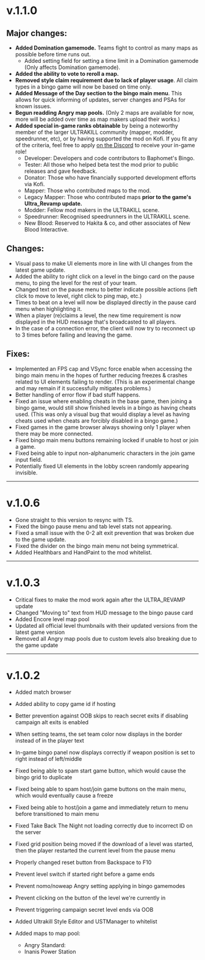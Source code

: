 ﻿# v.1.1.0

## Major changes:
  - **Added Domination gamemode.** Teams fight to control as many maps as possible before time runs out.
    - Added setting field for setting a time limit in a Domination gamemode (Only affects Domination gamemode).
  - **Added the ability to vote to reroll a map.**
  - **Removed style claim requirement due to lack of player usage**. All claim types in a bingo game will now be based on time only.
  - **Added Message of the Day section to the bingo main menu**. This allows for quick informing of updates, server changes and PSAs for known issues.
  - **Begun readding Angry map pools.** (Only 2 maps are available for now, more will be added over time as map makers upload their works.)
  - **Added special in-game ranks obtainable** by being a noteworthy member of the larger ULTRAKILL community (mapper, modder, speedrunner, etc), or by having supported the mod on Kofi. If you fit any of the criteria, feel free to apply [on the Discord](https://discord.gg/VyzFJwEWtJ) to receive your in-game role!
    - Developer: Developers and code contributors to Baphomet's Bingo.
    - Tester: All those who helped beta test the mod prior to public releases and gave feedback.
    - Donator: Those who have financially supported development efforts via Kofi.
    - Mapper: Those who contributed maps to the mod.
    - Legacy Mapper: Those who contributed maps **prior to the game's Ultra_Revamp update.**
    - Modder: Fellow mod makers in the ULTRAKILL scene.
    - Speedrunner: Recognised speedrunners in the ULTRAKILL scene.
    - New Blood: Reserved to Hakita & co, and other associates of New Blood Interactive.

## Changes:
- Visual pass to make UI elements more in line with UI changes from the latest game update.
- Added the ability to right click on a level in the bingo card on the pause menu, to ping the level for the rest of your team.
- Changed text on the pause menu to better indicate possible actions (left click to move to level, right click to ping map, etc.)
- Times to beat on a level will now be displayed directly in the pause card menu when highlighting it.
- When a player (re)claims a level, the new time requirement is now displayed in the HUD message that's broadcasted to all players.
- In the case of a connection error, the client will now try to reconnect up to 3 times before failing and leaving the game.


## Fixes:
- Implemented an FPS cap and VSync force enable when accessing the bingo main menu in the hopes of further reducing freezes & crashes related to UI elements failing to render. (This is an experimental change and may remain if it successfully mitigates problems.)
- Better handling of error flow if bad stuff happens.
- Fixed an issue where enabling cheats in the base game, then joining a bingo game, would still show finished levels in a bingo as having cheats used. (This was only a visual bug that would display a level as having cheats used when cheats are forcibly disabled in a bingo game.)
- Fixed games in the game browser always showing only 1 player when there may be more connected.
- Fixed bingo main menu buttons remaining locked if unable to host or join a game.
- Fixed being able to input non-alphanumeric characters in the join game input field.
- Potentially fixed UI elements in the lobby screen randomly appearing invisible.

--- 

# v.1.0.6
- Gone straight to this version to resync with TS.
- Fixed the bingo pause menu and tab level stats not appearing.
- Fixed a small issue with the 0-2 alt exit prevention that was broken due to the game update.
- Fixed the divider on the bingo main menu not being symmetrical.
- Added Healthbars and HandPaint to the mod whitelist.

--- 

# v.1.0.3
- Critical fixes to make the mod work again after the ULTRA_REVAMP update
- Changed "Moving to" text from HUD message to the bingo pause card
- Added Encore level map pool
- Updated all official level thumbnails with their updated versions from the latest game version
- Removed all Angry map pools due to custom levels also breaking due to the game update

--- 

# v.1.0.2

- Added match browser
- Added ability to copy game id if hosting
- Better prevention against OOB skips to reach secret exits if disabling campaign alt exits is enabled
- When setting teams, the set team color now displays in the border instead of in the player text
- In-game bingo panel now displays correctly if weapon position is set to right instead of left/middle
- Fixed being able to spam start game button, which would cause the bingo grid to duplicate
- Fixed being able to spam host/join game buttons on the main menu, which would eventually cause a freeze
- Fixed being able to host/join a game and immediately return to menu before transitioned to main menu
- Fixed Take Back The Night not loading correctly due to incorrect ID on the server
- Fixed grid position being moved if the download of a level was started, then the player restarted the current level from the pause menu
- Properly changed reset button from Backspace to F10
- Prevent level switch if started right before a game ends
- Prevent nomo/noweap Angry setting applying in bingo gamemodes
- Prevent clicking on the button of the level we're currently in
- Prevent triggering campaign secret level ends via OOB
- Added Ultrakill Style Editor and USTManager to whitelist

- Added maps to map pool:
    - Angry Standard:
    - Inanis Power Station